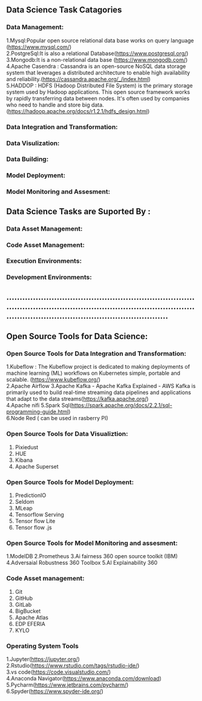 ## Data Science Task Catagories
### Data Management:
1.Mysql:Popular open source relational data base works on query language (https://www.mysql.com/)<br>
2.PostgreSql:It is also a relational Database(https://www.postgresql.org/)<br>
3.Mongodb:It is a non-relational data base (https://www.mongodb.com/)<br>
4.Apache Casendra :  Cassandra is an open-source NoSQL data storage system that leverages a distributed architecture to enable high availability and reliability.(https://cassandra.apache.org/_/index.html)<br>
5.HADDOP : HDFS (Hadoop Distributed File System) is the primary storage system used by Hadoop applications. This open source framework works by rapidly transferring data between nodes. It's often used by companies who need to handle and store big data.(https://hadoop.apache.org/docs/r1.2.1/hdfs_design.html)<br>
### Data Integration and Transformation:
### Data Visulization:
### Data Building:
### Model Deployment:
### Model Monitoring and Assesment:

## Data Science Tasks are Suported By :
### Data Asset Management:
### Code Asset Management:
### Execution Environments:
### Development Environments:
## ...........................................................................................................................................................................................................
## Open Source Tools for Data Science:

### Open Source Tools for Data Integration and Transformation:
1.Kubeflow : The Kubeflow project is dedicated to making deployments of machine learning (ML) workflows on Kubernetes simple, portable and scalable. (https://www.kubeflow.org/)<br>
2.Apache Airflow
3.Apache Kafka  - Apache Kafka Explained - AWS
Kafka is primarily used to build real-time streaming data pipelines and applications that adapt to the data streams(https://kafka.apache.org/)<br>
4.Apache nifi
5.Spark Sql(https://spark.apache.org/docs/2.2.1/sql-programming-guide.html)<br>
6.Node Red ( can be used in rasberry PI)

### Open Source Tools for Data Visualiztion:
1. Pixiedust
2. HUE
3. Kibana
4. Apache Superset
### Open Source Tools for Model Deployment:
1. PredictionIO
2. Seldom
3. MLeap
4. Tensorflow Serving
5. Tensor flow Lite
6. Tensor flow .js

### Open Source Tools for Model Monitoring and assesment:
1.ModelDB
2.Prometheus
3.Ai fairness 360 open source toolkit (IBM)
4.Adversaial Robustness 360 Toolbox
5.AI Explainability 360
### Code Asset management:
1. Git
2. GitHub
3. GitLab
4. BigBucket
5. Apache Atlas
6. EDP EFERIA
7. KYLO

### Operating System Tools
1.Jupyter(https://jupyter.org/)<br>
2.Rstudio(https://www.rstudio.com/tags/rstudio-ide/)<br>
3.vs code(https://code.visualstudio.com/)<br>
4.Anaconda Navigator(https://www.anaconda.com/download)<br>
5.Pycharm(https://www.jetbrains.com/pycharm/)<br>
6.Spyder(https://www.spyder-ide.org/)<br>

